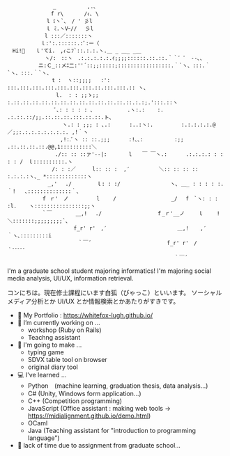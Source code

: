 ```Text
　 　   　 　   _　　　　　　,.､
　　  　　　　  f r\　　　　/ｨ､ \
　  　 　　   l ﾐヽ`､　/ ' 彡l
 　　　　　   ｌ ﾐ.ヽVｰ//　 彡l
　　　　　　  l :::／:::::::ヽ
　 　 　  　ｌ:':.::::::.:ﾞ:ー〈
　Hi!🦊　　ｌ'てi.　,ｨこﾌ`::.:.:.ヽ.＿ _ ＿_ _＿
 　　　　 　　ヽ/:　::ヽ　.:.:.:.:.:.ｲ;;;;::::::.::.::.｀｀゛ﾞ　‐-､、
　　　　　　ニ:Ｃ_::メﾆ二:''´::;;:::::;:::::::::::::::::.｀`ヽ、:::.｀`ヽ、:::.｀`ヽ、
　　　　　　　 　t :  ヽ::;;;;   :':       :::.:::.:::.:::.:::.:::.:::.::.:::.:::.:: ヽ、
　 　 　　　　 　 l.  : : ;;ゝ;;    :.::.::.::.::.::.::.::.::.::.::.::.::.::.:.:;.':::.::ヽ
　　　　　　　　　ﾞ､: : : : : ､           .ヽ:.:    :.       .:.::.::/;;.::.::.::.:::.::.::.ト､
　 　 　 　 　 　 　ヽ.: : ;;; : ､.:      :..:ヽ:.         :.:.:.:.:.@／;;:.:.:.:.:.:.:.:. ,!｀ヽ
　　　　　　　　 　 ,!:.ﾞヽ :: ::.;;;      :!､､:          :;; .::.::.::.::.@@,1::::::::::＼
　　　　　 　 　　./:: :: ::ァ'‐-|:       l　　￣ ￣ヽ.:      .:.:.:.: : : : : /　ｌ::::::::::.ヽ
　　　　　　　　 /: : :／ 　 　l:: :: :  ,′　　　　　 ＼:: :: :: :: :.:.:.:ヽ､_ *:::::::::::::ヽ
　　　　 　 　 _,' 　./ 　 　　 ｌ: : :/　 　 　 　 　 　 ヽ､ ＿_ : : : : :.｀!   ､::::::::::::::｀、
　　　　　　 ｆ ｒ'　ノ 　 　 　 l　　 / 　 　 　 　 　 　　_/　 f　`ヽ: : : :l.    ヽ::::::::::::::::;;丶
　　　　　　 ｀￣ 　　　　＿,!　 ./ 　 　 　 　 　 　　ｆ_ｒ'__ノ　 　ｌ　　 ! 　      ＼:::::::;;;;;;;;;`、
　　　　 　 　 　　　　　f_r' r'　,′　　　　　　　　　　　　　 ＿,! 　 ,′ 　 　     ｀ヽ､:::::::::i
　　　　　　　　　　　　 　｀￣´　　　　　　　　　　　　　　 f_r' r'　/　　 　　 　　        ｀ﾞﾞﾞﾞﾞ
　　　　　　　　　　　　　　　　　　　　　　　　　　　　 　 　　｀￣´
```

I'm a graduate school student majoring informatics!
I'm majoring social media analysis, UI/UX, information retrieval.

コンにちは。現在修士課程にいます白狐（びゃっこ）といいます。
ソーシャルメディア分析とか UI/UX とか情報検索とかあたりがすきです。

- 📝 My Portfolio : https://whitefox-lugh.github.io/
- 🔭 I’m currently working on ...
  - workshop (Ruby on Rails)
  - Teachng assistant
- 🔧 I'm going to make ...
  - typing game
  - SDVX table tool on browser
  - original diary tool
- 💻 I've learned ...
  - Python　(machine learning, graduation thesis, data analysis...)
  - C# (Unity, Windows form application...)
  - C++ (Competition programming)
  - JavaScript (Office assistant : making web tools -> https://midialignment.github.io/demo.html)
  - OCaml
  - Java (Teaching assistant for "introduction to programming language")
- 🤔 lack of time due to assignment from graduate school...

<!--
**WhiteFox-Lugh/WhiteFox-Lugh** is a ✨ _special_ ✨ repository because its `README.md` (this file) appears on your GitHub profile.

Here are some ideas to get you started:

- 🔭 I’m currently working on ...
- 🌱 I’m currently learning ...
- 👯 I’m looking to collaborate on ...
- 🤔 I’m looking for help with ...
- 💬 Ask me about ...
- 📫 How to reach me: ...
- 😄 Pronouns: ...
- ⚡ Fun fact: ...
-->
